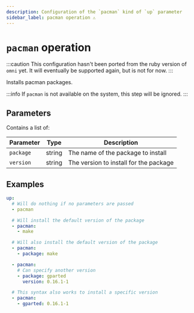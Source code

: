 ```yaml
---
description: Configuration of the `pacman` kind of `up` parameter
sidebar_label: pacman operation ⚠
---
```


# `pacman` operation

:::caution
This configuration hasn't been ported from the ruby version of `omni` yet.
It will eventually be supported again, but is not for now.
:::

Installs pacman packages.

:::info
If `pacman` is not available on the system, this step will be ignored.
:::

## Parameters

Contains a list of:

| Parameter        | Type      | Description                                           |
|------------------|-----------|-------------------------------------------------------|
| `package` | string | The name of the package to install |
| `version` | string | The version to install for the package |

## Examples

```yaml
up:
  # Will do nothing if no parameters are passed
  - pacman

  # Will install the default version of the package
  - pacman:
    - make

  # Will also install the default version of the package
  - pacman:
    - package: make

  - pacman:
    # Can specify another version
    - package: gparted
      version: 0.16.1-1

  # This syntax also works to install a specific version
  - pacman:
    - gparted: 0.16.1-1
```
